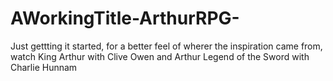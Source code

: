 # AWorkingTitle-ArthurRPG-

Just gettting it started, for a better feel of wherer the inspiration came from, watch King Arthur with Clive Owen and Arthur Legend of the Sword with Charlie Hunnam
